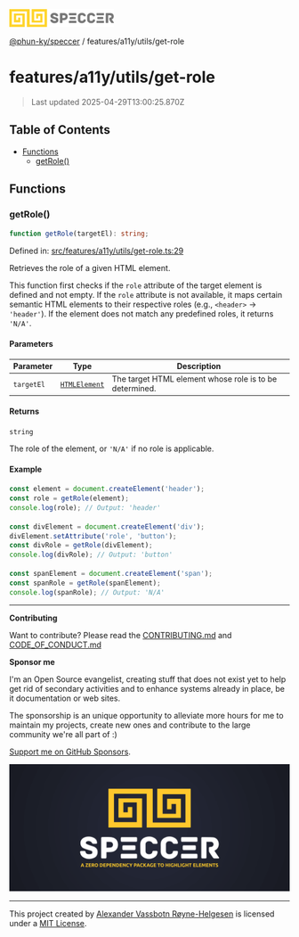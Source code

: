 <div>
  <img alt="SPECCER logo" src="https://raw.githubusercontent.com/phun-ky/speccer/main/public/logo-speccer-horizontal-colored-package.svg?raw=true" style="max-height:32px;" />
</div>

[@phun-ky/speccer](../../../README.md) / features/a11y/utils/get-role

# features/a11y/utils/get-role

> Last updated 2025-04-29T13:00:25.870Z

## Table of Contents

- [Functions](#functions)
  - [getRole()](#getrole)

## Functions

### getRole()

```ts
function getRole(targetEl): string;
```

Defined in:
[src/features/a11y/utils/get-role.ts:29](https://github.com/phun-ky/speccer/blob/main/src/features/a11y/utils/get-role.ts#L29)

Retrieves the role of a given HTML element.

This function first checks if the `role` attribute of the target element is
defined and not empty. If the `role` attribute is not available, it maps certain
semantic HTML elements to their respective roles (e.g., `<header>` ->
`'header'`). If the element does not match any predefined roles, it returns
`'N/A'`.

#### Parameters

| Parameter  | Type                                                                    | Description                                             |
| ---------- | ----------------------------------------------------------------------- | ------------------------------------------------------- |
| `targetEl` | [`HTMLElement`](https://developer.mozilla.org/docs/Web/API/HTMLElement) | The target HTML element whose role is to be determined. |

#### Returns

`string`

The role of the element, or `'N/A'` if no role is applicable.

#### Example

```ts
const element = document.createElement('header');
const role = getRole(element);
console.log(role); // Output: 'header'

const divElement = document.createElement('div');
divElement.setAttribute('role', 'button');
const divRole = getRole(divElement);
console.log(divRole); // Output: 'button'

const spanElement = document.createElement('span');
const spanRole = getRole(spanElement);
console.log(spanRole); // Output: 'N/A'
```

---

**Contributing**

Want to contribute? Please read the
[CONTRIBUTING.md](https://github.com/phun-ky/speccer/blob/main/CONTRIBUTING.md)
and
[CODE_OF_CONDUCT.md](https://github.com/phun-ky/speccer/blob/main/CODE_OF_CONDUCT.md)

**Sponsor me**

I'm an Open Source evangelist, creating stuff that does not exist yet to help
get rid of secondary activities and to enhance systems already in place, be it
documentation or web sites.

The sponsorship is an unique opportunity to alleviate more hours for me to
maintain my projects, create new ones and contribute to the large community
we're all part of :)

[Support me on GitHub Sponsors](https://github.com/sponsors/phun-ky).

![Speccer banner, with logo and slogan: A zero dependency package to annotate or highlight elements](https://github.com/phun-ky/speccer/blob/main/public/speccer-banner.png?raw=true)

---

This project created by [Alexander Vassbotn Røyne-Helgesen](http://phun-ky.net)
is licensed under a [MIT License](https://choosealicense.com/licenses/mit/).
